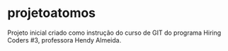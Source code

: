 # projetoatomos

Projeto inicial criado como instrução do curso de GIT do programa Hiring Coders #3, professora Hendy Almeida.
